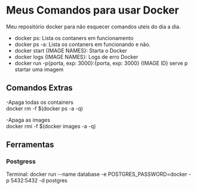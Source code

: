 <h1>Meus Comandos para usar Docker</h1>
<p>Meu repositório docker para não esquecer comandos uteis do dia a dia.</p>

<ul>
  <li>docker ps: Lista os contaners em funcionamento</li>
  <li>docker ps -a: Lista os contaners em funcionando e não.</li>
  <li>docker start {IMAGE NAMES}: Starta o Docker</li>
  <li>docker logs {IMAGE NAMES}: Logs de erro Docker</li>
  <li>docker run -p{porta, exp: 3000}:{porta, exp: 3000} {IMAGE ID} serve p startar uma imagem</li>
</ul>

<h2>Comandos Extras</h2>
 <p>
 -Apaga todas os containers <br>
 docker rm -f $(docker ps -a -q)
</p>
   
<p>
 -Apaga as images <br>
 docker rmi -f $(docker images -a -q)
</p>
  
<h2>Ferramentas</h2>
 
<h3>Postgress</h3>
Terminal: docker run --name database -e POSTGRES_PASSWORD=docker -p 5432:5432 -d postgres

